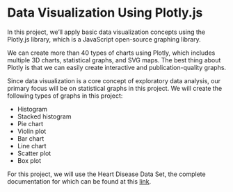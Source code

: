 # Data Visualization Using Plotly.js

In this project, we’ll apply basic data visualization concepts using the Plotly.js library, which is a JavaScript open-source graphing library.

We can create more than 40 types of charts using Plotly, which includes multiple 3D charts, statistical graphs, and SVG maps. The best thing about Plotly is that we can easily create interactive and publication-quality graphs.

Since data visualization is a core concept of exploratory data analysis, our primary focus will be on statistical graphs in this project. We will create the following types of graphs in this project:

- Histogram
- Stacked histogram
- Pie chart
- Violin plot
- Bar chart
- Line chart
- Scatter plot
- Box plot

For this project, we will use the Heart Disease Data Set, the complete documentation for which can be found at this [link](https://archive.ics.uci.edu/ml/datasets/heart+disease).
